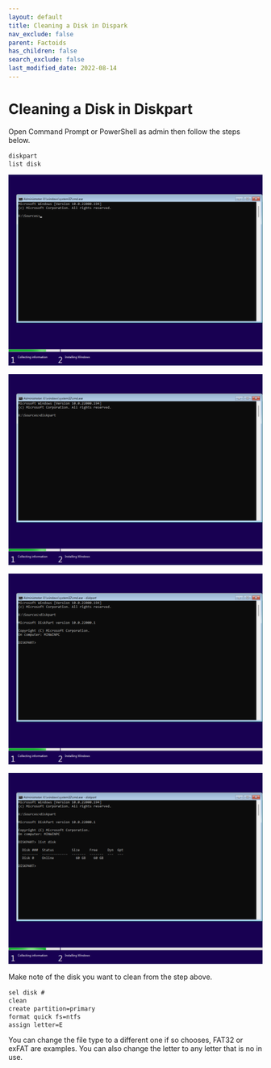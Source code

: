 ```yaml
---
layout: default
title: Cleaning a Disk in Dispark
nav_exclude: false
parent: Factoids
has_children: false
search_exclude: false
last_modified_date: 2022-08-14
---
```

# Cleaning a Disk in Diskpart
Open Command Prompt or PowerShell as admin then follow the steps below.

```
diskpart
list disk
```

[![Windows 11-2021-10-05-15-09-53.png](/assets/install-11/windows-11-2021-10-05-15-09-53.png)](/assets/install-11/windows-11-2021-10-05-15-09-53.png)

[![Windows 11-2021-10-05-15-10-13.png](/assets/install-11/windows-11-2021-10-05-15-10-13.png)](/assets/install-11/windows-11-2021-10-05-15-10-13.png)

[![Windows 11-2021-10-05-15-10-24.png](/assets/install-11/windows-11-2021-10-05-15-10-24.png)](/assets/install-11/windows-11-2021-10-05-15-10-24.png)

[![Windows 11-2021-10-05-15-10-39.png](/assets/install-11/windows-11-2021-10-05-15-10-39.png)](/assets/install-11/windows-11-2021-10-05-15-10-39.png)

Make note of the disk you want to clean from the step above.
```
sel disk #
clean
create partition=primary
format quick fs=ntfs
assign letter=E
```
You can change the file type to a different one if so chooses, FAT32 or exFAT are examples.
You can also change the letter to any letter that is no in use. 
